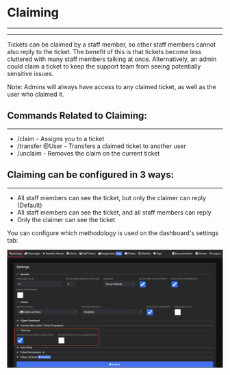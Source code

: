 # Claiming
***
***

Tickets can be claimed by a staff member, so other staff members cannot also reply to the ticket. The benefit of this is that tickets become less cluttered with many staff members talking at once.
Alternatively, an admin could claim a ticket to keep the support team from seeing potentially sensitive issues.

Note: Admins will always have access to any claimed ticket, as well as the user who claimed it.

## Commands Related to Claiming:
***

- /claim - Assigns you to a ticket
- /transfer @User - Transfers a claimed ticket to another user
- /unclaim - Removes the claim on the current ticket

## Claiming can be configured in 3 ways:
***
<!-- SHOULD WE PUT A PHOTO OF THE CONFIGURED CHECKBOXES FOR EACH OPTION??? -->
- All staff members can see the ticket, but only the claimer can reply (Default)
- All staff members can see the ticket, and all staff members can reply
- Only the claimer can see the ticket

You can configure which methodology is used on the dashboard's settings tab:

![Claim Settings](../../img/settings_claim.webp)